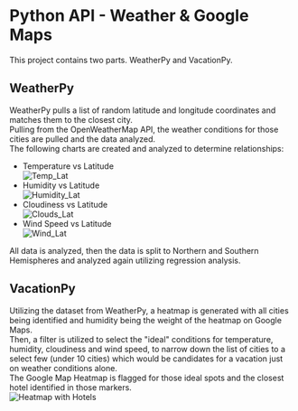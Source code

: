 # Python API - Weather & Google Maps
This project contains two parts.  WeatherPy and VacationPy.

## WeatherPy
WeatherPy pulls a list of random latitude and longitude coordinates and matches them to the closest city.  
Pulling from the OpenWeatherMap API, the weather conditions for those cities are pulled and the data analyzed.  
The following charts are created and analyzed to determine relationships:
* Temperature vs Latitude  
![Temp_Lat](https://user-images.githubusercontent.com/94392882/188523550-de8e61e0-d84a-490c-b5dd-da3e6898c4af.png)
* Humidity vs Latitude  
![Humidity_Lat](https://user-images.githubusercontent.com/94392882/188523565-1936fedd-a4aa-4367-8381-f7d56107e904.png)
* Cloudiness vs Latitude  
![Clouds_Lat](https://user-images.githubusercontent.com/94392882/188523574-979ca442-b9a1-4ce0-8c11-54caa135f047.png)
* Wind Speed vs Latitude  
![Wind_Lat](https://user-images.githubusercontent.com/94392882/188523583-0f660d94-e295-4a98-bc85-9a150d67095e.png)  

All data is analyzed, then the data is split to Northern and Southern Hemispheres and analyzed again utilizing regression analysis.

## VacationPy
Utilizing the dataset from WeatherPy, a heatmap is generated with all cities being identified and humidity being the weight of the heatmap on Google Maps.   
Then, a filter is utilized to select the "ideal" conditions for temperature, humidity, cloudiness and wind speed, to narrow down the list of cities to a select few (under 10 cities) which would be candidates for a vacation just on weather conditions alone.  
The Google Map Heatmap is flagged for those ideal spots and the closest hotel identified in those markers.   
![Heatmap with Hotels](https://user-images.githubusercontent.com/94392882/188523607-6842ce6b-7f3d-4631-b852-847ff2c560c9.png)
